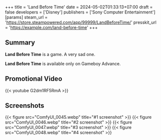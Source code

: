 +++
title = 'Land Before Time'
date = 2024-05-02T01:33:13+07:00
draft = false
developers = ['Disney']
publishers = ['Sony Computer Entertainment']
[params]
    steam_url = 'https://store.steampowered.com/app/99999/LandBeforeTime/'
    presskit_url = 'https://example.com/land-before-time'
+++

## Summary

**Land Before Time** is a game. A very sad one.

**Land Before Time** is available only on Gameboy Advance.

## Promotional Video

{{< youtube G2dm1RF5RmA >}}

## Screenshots

{{< figure src="ComfyUI_0045.webp" title="#1 screenshot" >}}
{{< figure src="ComfyUI_0046.webp" title="#2 screenshot" >}}
{{< figure src="ComfyUI_0047.webp" title="#3 screenshot" >}}
{{< figure src="ComfyUI_0048.webp" title="#4 screenshot" >}}
